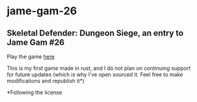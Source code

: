 # jame-gam-26
Skeletal Defender: Dungeon Siege, an entry to Jame Gam #26
--

Play the game [here](https://borboss.itch.io/skeletal-defender)

This is my first game made in rust, and I do not plan on continuing support for future updates (which is why I've open sourced it. Feel free to make modifications and republish it*)

*Following the license
